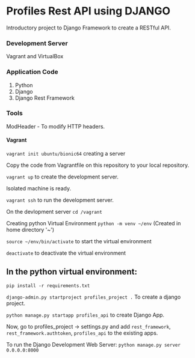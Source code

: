 # Profiles Rest API using DJANGO

Introductory project to Django Framework to create a RESTful API.

### Development Server
Vagrant and VirtualBox 

### Application Code
1. Python
2. Django
3. Django Rest Framework

### Tools
ModHeader - To modify HTTP headers.

#### Vagrant

`vagrant init ubuntu/bionic64` creating a server

Copy the code from Vagrantfile on this repository to your local repository.

`vagrant up` to create the development server.

Isolated machine is ready.

`vagrant ssh` to run the development server.

On the devlopment server `cd /vagrant`

Creating python Virtual Environment `python -m venv ~/env` (Created in home directory '~')

`source ~/env/bin/activate` to start the virtual environment

`deactivate` to deactivate the virtual environment

## In the python virtual environment:

`pip install -r requirements.txt`

`django-admin.py startproject profiles_project .` To create a django project.

`python manage.py startapp profiles_api` to create Django App.


Now, go to profiles_project -> settings.py and add `rest_framework`, `rest_framework.authtoken`, `profiles_api` to the existing apps.

To run the Django Development Web Server:  `python manage.py server 0.0.0.0:8000`


